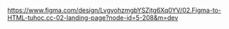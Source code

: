 https://www.figma.com/design/LvgyohzmgbYSZjtg6Xq0YV/02.Figma-to-HTML-tuhoc.cc-02-landing-page?node-id=5-208&m=dev
